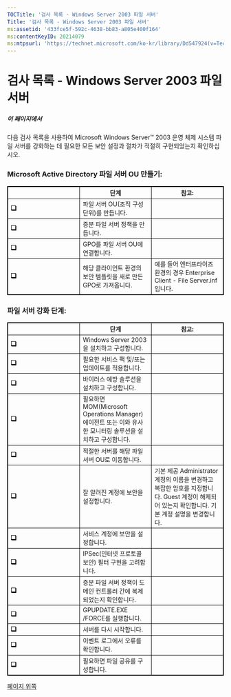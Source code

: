 ```yaml
---
TOCTitle: '검사 목록 - Windows Server 2003 파일 서버'
Title: '검사 목록 - Windows Server 2003 파일 서버'
ms:assetid: '433fce5f-592c-4638-bb83-a805e400f164'
ms:contentKeyID: 20214079
ms:mtpsurl: 'https://technet.microsoft.com/ko-kr/library/Dd547924(v=TechNet.10)'
---
```


검사 목록 - Windows Server 2003 파일 서버
=========================================

##### 이 페이지에서

[](#xsltsection121121120120)

다음 검사 목록을 사용하여 Microsoft Windows Server™ 2003 운영 체제 시스템 파일 서버를 강화하는 데 필요한 모든 보안 설정과 절차가 적절히 구현되었는지 확인하십시오.

### Microsoft Active Directory 파일 서버 OU 만들기:

 
<table style="border:1px solid black;">
<colgroup>
<col width="33%" />
<col width="33%" />
<col width="33%" />
</colgroup>
<thead>
<tr class="header">
<th style="border:1px solid black;" ></th>
<th style="border:1px solid black;" >단계</th>
<th style="border:1px solid black;" >참고:</th>
</tr>
</thead>
<tbody>
<tr class="odd">
<td style="border:1px solid black;"><img src="images/Dd547924.mnp_checkbox(ko-kr,TechNet.10).gif" /></td>
<td style="border:1px solid black;">파일 서버 OU(조직 구성 단위)를 만듭니다.</td>
<td style="border:1px solid black;"> </td>
</tr>
<tr class="even">
<td style="border:1px solid black;"><img src="images/Dd547924.mnp_checkbox(ko-kr,TechNet.10).gif" /></td>
<td style="border:1px solid black;">증분 파일 서버 정책을 만듭니다.</td>
<td style="border:1px solid black;"> </td>
</tr>
<tr class="odd">
<td style="border:1px solid black;"><img src="images/Dd547924.mnp_checkbox(ko-kr,TechNet.10).gif" /></td>
<td style="border:1px solid black;">GPO를 파일 서버 OU에 연결합니다.</td>
<td style="border:1px solid black;"> </td>
</tr>
<tr class="even">
<td style="border:1px solid black;"><img src="images/Dd547924.mnp_checkbox(ko-kr,TechNet.10).gif" /></td>
<td style="border:1px solid black;">해당 클라이언트 환경의 보안 템플릿을 새로 만든 GPO로 가져옵니다.</td>
<td style="border:1px solid black;">예를 들어 엔터프라이즈 환경의 경우 Enterprise Client - File Server.inf입니다.</td>
</tr>
</tbody>
</table>
  
### 파일 서버 강화 단계:

 
<table style="border:1px solid black;">
<colgroup>
<col width="33%" />
<col width="33%" />
<col width="33%" />
</colgroup>
<thead>
<tr class="header">
<th style="border:1px solid black;" ></th>
<th style="border:1px solid black;" >단계</th>
<th style="border:1px solid black;" >참고:</th>
</tr>
</thead>
<tbody>
<tr class="odd">
<td style="border:1px solid black;"><img src="images/Dd547924.mnp_checkbox(ko-kr,TechNet.10).gif" /></td>
<td style="border:1px solid black;">Windows Server 2003을 설치하고 구성합니다.</td>
<td style="border:1px solid black;"> </td>
</tr>
<tr class="even">
<td style="border:1px solid black;"><img src="images/Dd547924.mnp_checkbox(ko-kr,TechNet.10).gif" /></td>
<td style="border:1px solid black;">필요한 서비스 팩 및/또는 업데이트를 적용합니다.</td>
<td style="border:1px solid black;"> </td>
</tr>
<tr class="odd">
<td style="border:1px solid black;"><img src="images/Dd547924.mnp_checkbox(ko-kr,TechNet.10).gif" /></td>
<td style="border:1px solid black;">바이러스 예방 솔루션을 설치하고 구성합니다.</td>
<td style="border:1px solid black;"> </td>
</tr>
<tr class="even">
<td style="border:1px solid black;"><img src="images/Dd547924.mnp_checkbox(ko-kr,TechNet.10).gif" /></td>
<td style="border:1px solid black;">필요하면 MOM(Microsoft Operations Manager) 에이전트 또는 이와 유사한 모니터링 솔루션을 설치하고 구성합니다.</td>
<td style="border:1px solid black;"> </td>
</tr>
<tr class="odd">
<td style="border:1px solid black;"><img src="images/Dd547924.mnp_checkbox(ko-kr,TechNet.10).gif" /></td>
<td style="border:1px solid black;">적절한 서버를 해당 파일 서버 OU로 이동합니다.</td>
<td style="border:1px solid black;"> </td>
</tr>
<tr class="even">
<td style="border:1px solid black;"><img src="images/Dd547924.mnp_checkbox(ko-kr,TechNet.10).gif" /></td>
<td style="border:1px solid black;">잘 알려진 계정에 보안을 설정합니다.</td>
<td style="border:1px solid black;">기본 제공 Administrator 계정의 이름을 변경하고 복잡한 암호를 지정합니다. Guest 계정이 해제되어 있는지 확인합니다. 기본 계정 설명을 변경합니다.</td>
</tr>
<tr class="odd">
<td style="border:1px solid black;"><img src="images/Dd547924.mnp_checkbox(ko-kr,TechNet.10).gif" /></td>
<td style="border:1px solid black;">서비스 계정에 보안을 설정합니다.</td>
<td style="border:1px solid black;"> </td>
</tr>
<tr class="even">
<td style="border:1px solid black;"><img src="images/Dd547924.mnp_checkbox(ko-kr,TechNet.10).gif" /></td>
<td style="border:1px solid black;">IPSec(인터넷 프로토콜 보안) 필터 구현을 고려합니다.</td>
<td style="border:1px solid black;"> </td>
</tr>
<tr class="odd">
<td style="border:1px solid black;"><img src="images/Dd547924.mnp_checkbox(ko-kr,TechNet.10).gif" /></td>
<td style="border:1px solid black;">증분 파일 서버 정책이 도메인 컨트롤러 간에 복제되었는지 확인합니다.</td>
<td style="border:1px solid black;"> </td>
</tr>
<tr class="even">
<td style="border:1px solid black;"><img src="images/Dd547924.mnp_checkbox(ko-kr,TechNet.10).gif" /></td>
<td style="border:1px solid black;">GPUPDATE.EXE /FORCE를 실행합니다.</td>
<td style="border:1px solid black;"> </td>
</tr>
<tr class="odd">
<td style="border:1px solid black;"><img src="images/Dd547924.mnp_checkbox(ko-kr,TechNet.10).gif" /></td>
<td style="border:1px solid black;">서버를 다시 시작합니다.</td>
<td style="border:1px solid black;"> </td>
</tr>
<tr class="even">
<td style="border:1px solid black;"><img src="images/Dd547924.mnp_checkbox(ko-kr,TechNet.10).gif" /></td>
<td style="border:1px solid black;">이벤트 로그에서 오류를 확인합니다.</td>
<td style="border:1px solid black;"> </td>
</tr>
<tr class="odd">
<td style="border:1px solid black;"><img src="images/Dd547924.mnp_checkbox(ko-kr,TechNet.10).gif" /></td>
<td style="border:1px solid black;">필요하면 파일 공유를 구성합니다.</td>
<td style="border:1px solid black;"> </td>
</tr>
</tbody>
</table>
  
[](#mainsection)[페이지 위쪽](#mainsection)
